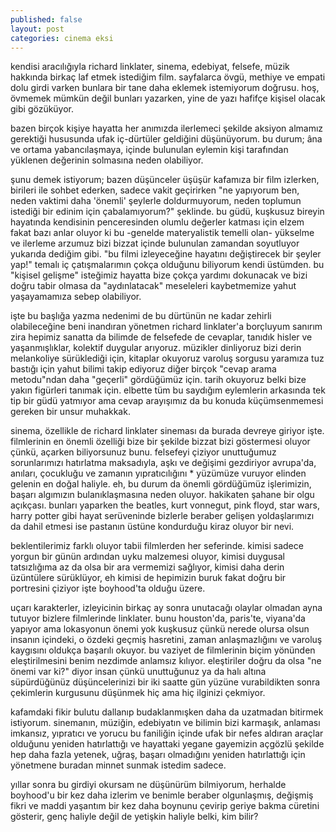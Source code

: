 ```yaml
---
published: false
layout: post
categories: cinema eksi
---
```

kendisi aracılığıyla richard linklater, sinema, edebiyat, felsefe, müzik hakkında birkaç laf etmek istediğim film. sayfalarca övgü, methiye ve empati dolu girdi varken bunlara bir tane daha eklemek istemiyorum doğrusu. hoş, övmemek mümkün değil bunları yazarken, yine de yazı hafifçe kişisel olacak gibi gözüküyor.

bazen birçok kişiye hayatta her anımızda ilerlemeci şekilde aksiyon almamız gerektiği hususunda ufak iç-dürtüler geldiğini düşünüyorum. bu durum; âna ve ortama yabancılaşmaya, içinde bulunulan eylemin kişi tarafından yüklenen değerinin solmasına neden olabiliyor.

şunu demek istiyorum; bazen düşünceler üşüşür kafamıza bir film izlerken, birileri ile sohbet ederken, sadece vakit geçirirken "ne yapıyorum ben, neden vaktimi daha 'önemli' şeylerle doldurmuyorum, neden toplumun istediği bir edinim için çabalamıyorum?" şeklinde. bu güdü, kuşkusuz bireyin hayatında kendisinin penceresinden olumlu değerler katması için elzem fakat bazı anlar oluyor ki bu -genelde materyalistik temelli olan- yükselme ve ilerleme arzumuz bizi bizzat içinde bulunulan zamandan soyutluyor yukarıda dediğim gibi. "bu filmi izleyeceğine hayatını değiştirecek bir şeyler yap!" temalı iç çatışmalarımın çokça olduğunu biliyorum kendi üstümden. bu "kişisel gelişme" isteğimiz hayatta bize çokça yardımı dokunacak ve bizi doğru tabir olmasa da "aydınlatacak" meseleleri kaybetmemize yahut yaşayamamıza sebep olabiliyor.

işte bu başlığa yazma nedenimi de bu dürtünün ne kadar zehirli olabileceğine beni inandıran yönetmen richard linklater'a borçluyum sanırım zira hepimiz sanatta da bilimde de felsefede de cevaplar, tanıdık hisler ve yaşanmışlıklar, kolektif duygular arıyoruz. müzikler dinliyoruz bizi derin melankoliye sürüklediği için, kitaplar okuyoruz varoluş sorgusu yaramıza tuz bastığı için yahut bilimi takip ediyoruz diğer birçok "cevap arama metodu"ndan daha "geçerli" gördüğümüz için. tarih okuyoruz belki bize yakın figürleri tanımak için. elbette tüm bu saydığım eylemlerin arkasında tek tip bir güdü yatmıyor ama cevap arayışımız da bu konuda küçümsenmemesi gereken bir unsur muhakkak.

sinema, özellikle de richard linklater sineması da burada devreye giriyor işte. filmlerinin en önemli özelliği bize bir şekilde bizzat bizi göstermesi oluyor çünkü, açarken biliyorsunuz bunu. felsefeyi çiziyor unuttuğumuz sorunlarımızı hatırlatma maksadıyla, aşkı ve değişimi gezdiriyor avrupa'da, anıları, çocukluğu ve zamanın yıpratıcılığını * yüzümüze vuruyor elinden gelenin en doğal haliyle. eh, bu durum da önemli gördüğümüz işlerimizin, başarı algımızın bulanıklaşmasına neden oluyor. hakikaten şahane bir olgu açıkçası. bunları yaparken the beatles, kurt vonnegut, pink floyd, star wars, harry potter gibi hayat serüveninde bizlerle beraber gelişen yoldaşlarımızı da dahil etmesi ise pastanın üstüne kondurduğu kiraz oluyor bir nevi.

beklentilerimiz farklı oluyor tabii filmlerden her seferinde. kimisi sadece yorgun bir günün ardından uyku malzemesi oluyor, kimisi duygusal tatsızlığıma az da olsa bir ara vermemizi sağlıyor, kimisi daha derin üzüntülere sürüklüyor, eh kimisi de hepimizin buruk fakat doğru bir portresini çiziyor işte boyhood'ta olduğu üzere.

uçarı karakterler, izleyicinin birkaç ay sonra unutacağı olaylar olmadan ayna tutuyor bizlere filmlerinde linklater. bunu houston'da, paris'te, viyana'da yapıyor ama lokasyonun önemi yok kuşkusuz çünkü nerede olursa olsun insanın içindeki, o özdeki geçmiş hasretini, zaman anlaşmazlığını ve varoluş kaygısını oldukça başarılı okuyor. bu vaziyet de filmlerinin biçim yönünden eleştirilmesini benim nezdimde anlamsız kılıyor. eleştiriler doğru da olsa "ne önemi var ki?" diyor insan çünkü unuttuğunuz ya da halı altına süpürdüğünüz düşüncelerinizi bir iki saatte gün yüzüne vurabildikten sonra çekimlerin kurgusunu düşünmek hiç ama hiç ilginizi çekmiyor.

kafamdaki fikir bulutu dallanıp budaklanmışken daha da uzatmadan bitirmek istiyorum. sinemanın, müziğin, edebiyatın ve bilimin bizi karmaşık, anlaması imkansız, yıpratıcı ve yorucu bu faniliğin içinde ufak bir nefes aldıran araçlar olduğunu yeniden hatırlattığı ve hayattaki yegane gayemizin açgözlü şekilde hep daha fazla yetenek, uğraş, başarı olmadığını yeniden hatırlattığı için yönetmene buradan minnet sunmak istedim sadece.

yıllar sonra bu girdiyi okursam ne düşünürüm bilmiyorum, herhalde boyhood'u bir kez daha izlerim ve benimle beraber olgunlaşmış, değişmiş fikri ve maddi yaşantım bir kez daha boynunu çevirip geriye bakma cüretini gösterir, genç haliyle değil de yetişkin haliyle belki, kim bilir? 
